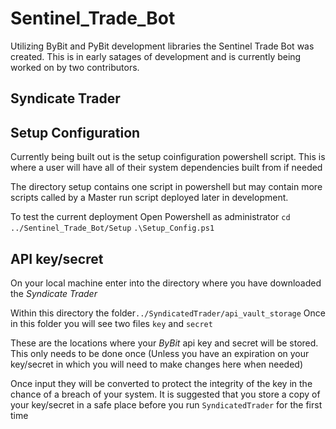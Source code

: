 # Sentinel_Trade_Bot
Utilizing ByBit and PyBit development libraries the Sentinel Trade Bot was created. This is in early satages of development and is currently being worked on by two contributors. 

## Syndicate Trader

## Setup Configuration

Currently being built out is the setup coinfiguration powershell script. This is where a user will have all of their system dependencies built from if needed

The directory setup contains one script in powershell but may contain more scripts called by a Master run script deployed later in development. 

To test the current deployment 
Open Powershell as administrator
`cd ../Sentinel_Trade_Bot/Setup`
`.\Setup_Config.ps1`


## API key/secret
On your local machine enter into the directory where you have downloaded the *Syndicate Trader*

Within this directory the folder`../SyndicatedTrader/api_vault_storage`
Once in this folder you will  see two files `key` and `secret`

These are the locations where your *ByBit* api key and secret will be stored. This only needs to be done once (Unless you have an expiration on your key/secret in which you will need to make changes here when needed)

Once input they will be converted to protect the integrity of the key in the chance of a breach of your system. It is suggested that you store a copy of your key/secret in a safe place before you run `SyndicatedTrader` for the first time



